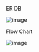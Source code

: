 ER DB

![image](https://github.com/yamilt351/scraper/assets/88646148/718e7429-e192-434f-97fa-f040b66e4bf3)



Flow Chart

![image](https://github.com/yamilt351/scraper/assets/88646148/2590fac0-9c10-4751-912a-873f5ef2d836)

